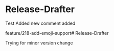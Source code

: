 # Release-Drafter

Test Added new comment added



feature/218-add-emoji-support# Release-Drafter


Trying for minor version change
